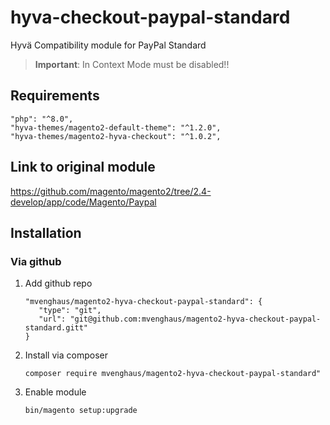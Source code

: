 
# hyva-checkout-paypal-standard
Hyvä Compatibility module for PayPal Standard

> **Important**: In Context Mode must be disabled!!

## Requirements

```
"php": "^8.0",
"hyva-themes/magento2-default-theme": "^1.2.0",
"hyva-themes/magento2-hyva-checkout": "^1.0.2",
```

## Link to original module
https://github.com/magento/magento2/tree/2.4-develop/app/code/Magento/Paypal

## Installation

### Via github

1. Add github repo
   ```
   "mvenghaus/magento2-hyva-checkout-paypal-standard": {
      "type": "git",
      "url": "git@github.com:mvenghaus/magento2-hyva-checkout-paypal-standard.gitt"
   }
   ```

2. Install via composer
    ```
    composer require mvenghaus/magento2-hyva-checkout-paypal-standard"
    ```
3. Enable module
    ```
    bin/magento setup:upgrade
    ```